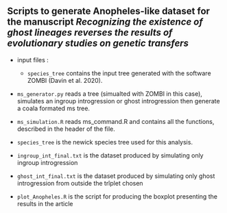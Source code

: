 ## Scripts to generate Anopheles-like dataset for the manuscript _Recognizing the existence of ghost lineages reverses the results of evolutionary studies on genetic transfers_ 

* input files : 
  *  `species_tree` contains the input tree generated with the software ZOMBI (Davin et al. 2020).
  

* `ms_generator.py` reads a tree (simualted with ZOMBI in this case), simulates an ingroup introgression or ghost introgression then generate a coala formated ms tree.

* `ms_simulation.R` reads ms_command.R and contains all the functions, described in the header of the file.

* `species_tree` is the newick species tree used for this analysis.

* `ingroup_int_final.txt` is the dataset produced by simulating only ingroup introgression

* `ghost_int_final.txt` is the dataset produced by simulating only ghost introgression from outside the trîplet chosen

* `plot_Anopheles.R` is the script for producing the boxplot presenting the results in the article
